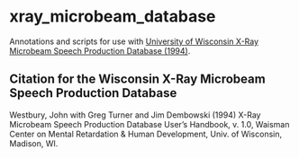 # xray_microbeam_database
Annotations and scripts for use with [University of Wisconsin X-Ray Microbeam Speech Production Database (1994)](https://berkeley.box.com/s/c1erjj8sqtw5sbu6tr8wo0wlmoaf5vyj). 

## Citation for the Wisconsin X-Ray Microbeam Speech Production Database

Westbury, John with Greg Turner and Jim Dembowski (1994) X-Ray Microbeam Speech Production Database User’s Handbook, v. 1.0, Waisman Center on Mental Retardation & Human Development, Univ. of Wisconsin, Madison, WI.
